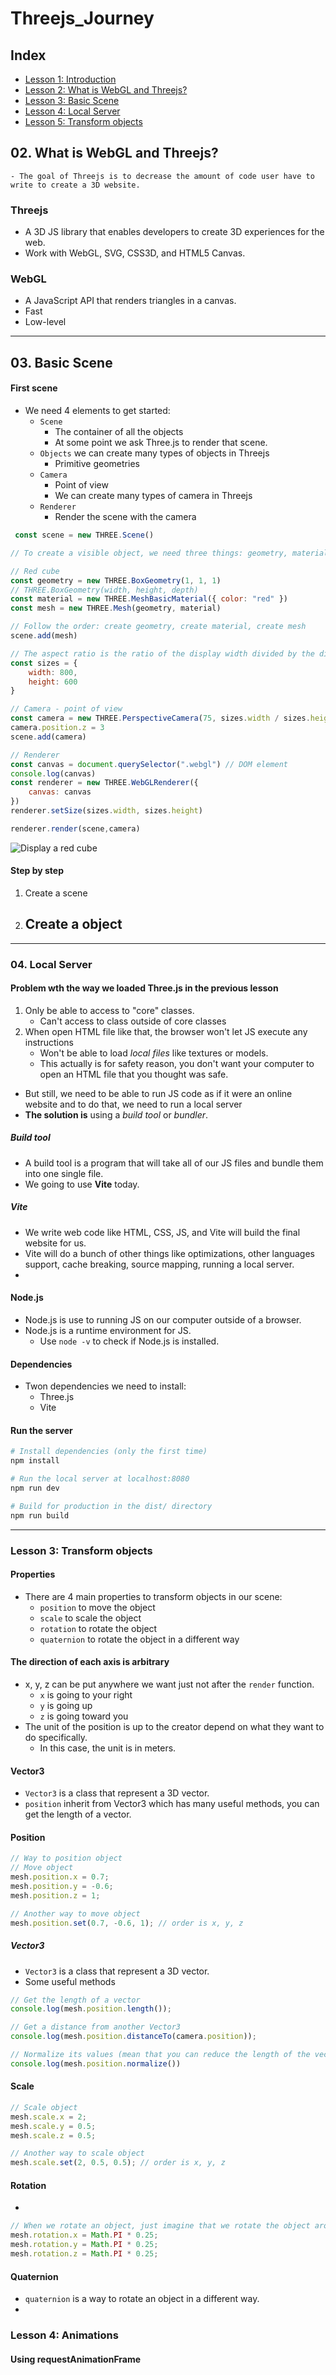 # Threejs_Journey

## Index
- [Lesson 1: Introduction](#lesson-1-introduction)
- [Lesson 2: What is WebGL and Threejs?](#02-what-is-webgl-and-threejs)
- [Lesson 3: Basic Scene](#03-basic-scene)
- [Lesson 4: Local Server](#lesson-4-local-server)
- [Lesson 5: Transform objects](#lesson-5-transform-objects)

## 02. What is WebGL and Threejs?
```
- The goal of Threejs is to decrease the amount of code user have to write to create a 3D website.
```
### Threejs
- A 3D JS library that enables developers to create 3D experiences for the web.
- Work with WebGL, SVG, CSS3D, and HTML5 Canvas.
### WebGL
- A JavaScript API that renders triangles in a canvas. 
- Fast
- Low-level 
<hr>

## 03. Basic Scene
#### First scene
- We need 4 elements to get started:
  - `Scene` 
    - The container of all the objects
    - At some point we ask Three.js to render that scene.
  - `Objects` we can create many types of objects in Threejs
    - Primitive geometries
  - `Camera` 
    - Point of view
    - We can create many types of camera in Threejs
  - `Renderer`
    - Render the scene with the camera

```js
 const scene = new THREE.Scene()

// To create a visible object, we need three things: geometry, material, mesh

// Red cube
const geometry = new THREE.BoxGeometry(1, 1, 1)
// THREE.BoxGeometry(width, height, depth)
const material = new THREE.MeshBasicMaterial({ color: "red" })
const mesh = new THREE.Mesh(geometry, material)

// Follow the order: create geometry, create material, create mesh
scene.add(mesh)

// The aspect ratio is the ratio of the display width divided by the display height.
const sizes = {
    width: 800,
    height: 600
}

// Camera - point of view
const camera = new THREE.PerspectiveCamera(75, sizes.width / sizes.height)
camera.position.z = 3
scene.add(camera)

// Renderer
const canvas = document.querySelector(".webgl") // DOM element
console.log(canvas)
const renderer = new THREE.WebGLRenderer({
    canvas: canvas
})
renderer.setSize(sizes.width, sizes.height)

renderer.render(scene,camera)

```
![Display a red cube](Graphic/1_.png)

#### Step by step
1. Create a scene
2. Create a object
   - 

<hr>

### 04. Local Server
#### Problem wth the way we loaded Three.js in the previous lesson
1. Only be able to access to "core" classes.
   - Can't access to class outside of core classes
2. When open HTML file like that, the browser won't let JS execute any instructions
   - Won't be able to load *local files* like textures or models.
   - This actually is for safety reason, you don't want your computer to open an HTML file that you thought was safe.
- But still, we need to be able to run JS code as if it were an online website and to do that, we need to  run  a local server
- **The solution is** using a *build tool* or *bundler*.

##### Build tool
- A build tool is a program that will take all of our JS files and bundle them into one single file.
- We going to use **Vite** today.

##### Vite
- We write web code like HTML, CSS, JS,  and Vite will build the final website for us.
- Vite will do a bunch of other things like optimizations, other languages support, cache breaking, source mapping, running a local server.
- 

#### Node.js
- Node.js is use to running JS on our computer outside of a browser. 
- Node.js is a runtime environment for JS.
  - Use `node -v` to check if Node.js is installed.

#### Dependencies
- Twon dependencies we need to install:
  - Three.js
  - Vite
#### Run the server
``` bash
# Install dependencies (only the first time)
npm install

# Run the local server at localhost:8080
npm run dev

# Build for production in the dist/ directory
npm run build
```

<hr>


### Lesson 3: Transform objects
#### Properties
- There are 4 main properties to transform  objects in our scene:
  - `position`  to move the object
  - `scale` to scale the object
  - `rotation` to rotate the object
  - `quaternion` to rotate the object in a different way

#### The direction of each axis is arbitrary
- x, y, z can be put anywhere we want just not after the `render` function.
  - `x` is going to your right
  - `y` is going up
  - `z` is going toward you 
- The unit of the position is up to the creator depend on what they want to do specifically.
  - In this case, the unit is in meters.

#### Vector3
- `Vector3` is a class that represent a 3D vector.
- `position` inherit from Vector3 which has many useful methods, you can get the length of a vector.




#### Position
```js
// Way to position object
// Move object
mesh.position.x = 0.7;
mesh.position.y = -0.6;
mesh.position.z = 1;

// Another way to move object
mesh.position.set(0.7, -0.6, 1); // order is x, y, z
```

##### Vector3
- `Vector3` is a class that represent a 3D vector.
- Some useful methods
```js
// Get the length of a vector
console.log(mesh.position.length());

// Get a distance from another Vector3
console.log(mesh.position.distanceTo(camera.position));

// Normalize its values (mean that you can reduce the length of the vector to 1)
console.log(mesh.position.normalize())
```

#### Scale
```js
// Scale object
mesh.scale.x = 2;
mesh.scale.y = 0.5;
mesh.scale.z = 0.5;

// Another way to scale object
mesh.scale.set(2, 0.5, 0.5); // order is x, y, z
```

#### Rotation
- 
```js
// When we rotate an object, just imagine that we rotate the object around the axis
mesh.rotation.x = Math.PI * 0.25; 
mesh.rotation.y = Math.PI * 0.25;
mesh.rotation.z = Math.PI * 0.25;

```

#### Quaternion
- `quaternion` is a way to rotate an object in a different way.
-  




### Lesson 4: Animations
#### Using requestAnimationFrame
